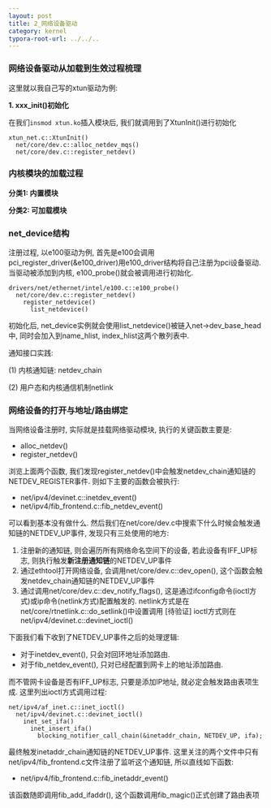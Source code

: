 ```yaml
---
layout: post
title: 2_网络设备驱动
category: kernel
typora-root-url: ../../..
---
```


### 网络设备驱动从加载到生效过程梳理

这里就以我自己写的xtun驱动为例:

**1. xxx_init()初始化**

在我们`insmod xtun.ko`插入模块后, 我们就调用到了XtunInit()进行初始化

```
xtun_net.c::XtunInit()
  net/core/dev.c::alloc_netdev_mqs()
  net/core/dev.c::register_netdev()
```





### 内核模块的加载过程

**分类1: 内置模块**



**分类2: 可加载模块**



### net_device结构



注册过程, 以e100驱动为例, 首先是e100会调用pci_register_driver(&e100_driver)用e100_driver结构将自己注册为pci设备驱动. 当驱动被添加到内核, e100_probe()就会被调用进行初始化.

```
drivers/net/ethernet/intel/e100.c::e100_probe()
  net/core/dev.c::register_netdev()
    register_netdevice()
      list_netdevice()
```

初始化后, net_device实例就会使用list_netdevice()被链入net->dev_base_head中, 同时会加入到name_hlist, index_hlist这两个散列表中.



通知接口实践:

(1) 内核通知链: netdev_chain

(2) 用户态和内核通信机制netlink



### 网络设备的打开与地址/路由绑定

当网络设备注册时, 实际就是挂载网络驱动模块, 执行的关键函数主要是:

* alloc_netdev()
* register_netdev()

浏览上面两个函数, 我们发现register_netdev()中会触发netdev_chain通知链的NETDEV_REGISTER事件. 则如下主要的函数会被执行:

* net/ipv4/devinet.c::inetdev_event()
* net/ipv4/fib_frontend.c::fib_netdev_event()

可以看到基本没有做什么. 然后我们在net/core/dev.c中搜索下什么时候会触发通知链的NETDEV_UP事件, 发现只有三处使用的地方:

1. 注册新的通知链, 则会遍历所有网络命名空间下的设备, 若此设备有IFF_UP标志, 则执行触发**新注册通知链**的NETDEV_UP事件
2. 通过ethtool打开网络设备, 会调用net/core/dev.c::dev_open(), 这个函数会触发netdev_chain通知链的NETDEV_UP事件
3. 通过调用net/core/dev.c::dev_notify_flags(), 这是通过ifconfig命令(ioctl方式)或ip命令(netlink方式)配置触发的. 
   netlink方式是在net/core/rtnetlink.c::do_setlink()中设置调用 [待验证]
   ioctl方式则在net/ipv4/devinet.c::devinet_ioctl()

下面我们看下收到了NETDEV_UP事件之后的处理逻辑:

* 对于inetdev_event(), 只会对回环地址添加路由.
* 对于fib_netdev_event(), 只对已经配置到网卡上的地址添加路由.

而不管网卡设备是否有IFF_UP标志, 只要是添加IP地址, 就必定会触发路由表项生成. 这里列出ioctl方式调用过程:

```shell
net/ipv4/af_inet.c::inet_ioctl()
  net/ipv4/devinet.c::devinet_ioctl()
    inet_set_ifa()
      inet_insert_ifa()
        blocking_notifier_call_chain(&inetaddr_chain, NETDEV_UP, ifa);
```

最终触发inetaddr_chain通知链的NETDEV_UP事件. 这里关注的两个文件中只有net/ipv4/fib_frontend.c文件注册了监听这个通知链, 所以直线如下函数:

* net/ipv4/fib_frontend.c::fib_inetaddr_event()

该函数随即调用fib_add_ifaddr(), 这个函数调用fib_magic()正式创建了路由表项

### 